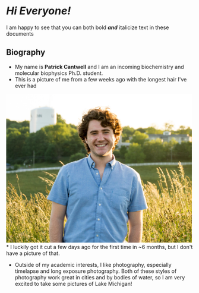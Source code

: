 # _**Hi Everyone!**_
I am happy to see that you can both bold _**and**_ italicize text in these documents
 
## Biography
* My name is **Patrick Cantwell** and I am an incoming biochemistry and molecular biophysics Ph.D. student.
* This is a picture of me from a few weeks ago with the longest hair I've ever had
<img src="Photo of Me! 2.0.jpg" width="500" height="400" />
  * I luckily got it cut a few days ago for the first time in ~6 months, but I don't have a picture of that.
  
* Outside of my academic interests, I like photography, especially timelapse and long exposure photography. Both of these styles of photography work great in cities and by bodies of water, so I am very excited to take some pictures of Lake Michigan!